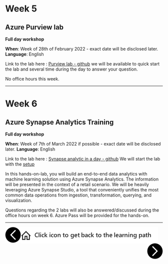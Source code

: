 # Week 5

## Azure Purview lab 

**Full day workshop**

**When**: Week of 28th of February 2022 - exact date will be disclosed later. 
**Language**: English

Link to the lab here : [Purview lab - github](https://github.com/tayganr/purviewlab)
we will be available to quick start the lab and several time during the day to answer your question. 


No office hours this week. 

--- 
# Week 6
## Azure Synapse Analytics Training

**Full day workshop**

**When**: Week of 7th of March 2022 if possible  - exact date will be disclosed later.
**Language**: English


Link to the lab here : [Synapse analytic in a day - github](https://github.com/solliancenet/azure-synapse-analytics-day)
We will start the lab with the [setup](https://github.com/solliancenet/azure-synapse-analytics-day/blob/master/00-setup-workspace.md) 

In this hands-on-lab, you will build an end-to-end data analytics with machine learning solution using Azure Synapse Analytics. The information will be presented in the context of a retail scenario. We will be heavily leveraging Azure Synapse Studio, a tool that conveniently unifies the most common data operations from ingestion, transformation, querying, and visualization.


Questions regarding the 2 labs will also be answered/discussed during the office hours on week 6.
Azure Pass will be provided for the hands-on. 


---

[previous-link]: part4.md
[next-link]: part6.md
[home-link]: README.md
[<img src="assets/previous.png" width="50" height="50" rotate="180" style="float:left">][previous-link]
[<img src="assets/home_button.png" style="vertical-align:middle">][home-link]
[<img src="assets/next.png" width="50" height="50" style="float:right">][next-link]

